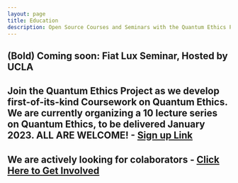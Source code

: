 ```yaml
---
layout: page
title: Education
description: Open Source Courses and Seminars with the Quantum Ethics Project
---
```


## (Bold) Coming soon: Fiat Lux Seminar, Hosted by UCLA

<!-- <img src="static\img\fiatLux.jpg" alt="Fiat Lux Seminar" class="flex flex-col justify-center items-center"/> -->

<!--  <div class="w-full max-w-2xl grid grid-cols-1 lg:grid-cols-2 gap-4 my-8 px-4 lg:mx-0"> -->


## Join the Quantum Ethics Project as we develop first-of-its-kind Coursework on Quantum Ethics. We are currently organizing a 10 lecture series on Quantum Ethics, to be delivered January 2023. ALL ARE WELCOME! - [Sign up Link]((https://www.uei.ucla.edu/academic-programs/fiat-lux/))

## We are actively looking for colaborators - [Click Here to Get Involved](default.com)

  
<!-- - [paper 1](default.com) -->
<!-- - [paper 2](default.com) -->
<!-- - [paper 3](default.com) -->
